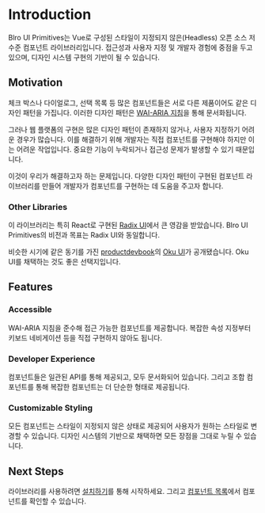 # Introduction

Blro UI Primitives는 Vue로 구성된 스타일이 지정되지 않은(Headless) 오픈 소스 저수준 컴포넌트 라이브러리입니다. 접근성과 사용자 지정 및 개발자 경험에 중점을 두고 있으며, 디자인 시스템 구현의 기반이 될 수 있습니다.

## Motivation

체크 박스나 다이얼로그, 선택 목록 등 많은 컴포넌트들은 서로 다른 제품이어도 같은 디자인 패턴을 가집니다. 이러한 디자인 패턴은 [WAI-ARIA 지침](https://www.w3.org/WAI/ARIA/apg/)을 통해 문서화됩니다.

그러나 웹 플랫폼의 구현은 많은 디자인 패턴이 존재하지 않거나, 사용자 지정하기 어려운 경우가 많습니다. 이를 해결하기 위해 개발자는 직접 컴포넌트를 구현해야 하지만 이는 어려운 작업입니다. 중요한 기능이 누락되거나 접근성 문제가 발생할 수 있기 때문입니다.

이것이 우리가 해결하고자 하는 문제입니다. 다양한 디자인 패턴이 구현된 컴포넌트 라이브러리를 만들어 개발자가 컴포넌트를 구현하는 데 도움을 주고자 합니다.

### Other Libraries

이 라이브러리는 특히 React로 구현된 [Radix UI](https://www.radix-ui.com/)에서 큰 영감을 받았습니다. Blro UI Primitives의 비전과 목표는 Radix UI와 동일합니다.

비슷한 시기에 같은 동기를 가진 [productdevbook](https://github.com/productdevbook)의 [Oku UI](https://oku-ui.com/)가 공개됐습니다. Oku UI를 채택하는 것도 좋은 선택지입니다.

## Features

### Accessible

WAI-ARIA 지침을 준수해 접근 가능한 컴포넌트를 제공합니다. 복잡한 속성 지정부터 키보드 네비게이션 등을 직접 구현하지 않아도 됩니다.

### Developer Experience

컴포넌트들은 일관된 API를 통해 제공되고, 모두 문서화되어 있습니다. 그리고 조합 컴포넌트를 통해 복잡한 컴포넌트는 더 단순한 형태로 제공됩니다.

### Customizable Styling

모든 컴포넌트는 스타일이 지정되지 않은 상태로 제공되어 사용자가 원하는 스타일로 변경할 수 있습니다. 디자인 시스템의 기반으로 채택하면 모든 장점을 그대로 누릴 수 있습니다.

## Next Steps

라이브러리를 사용하려면 [설치하기](/ko/guide/installation/)를 통해 시작하세요. 그리고 [컴포넌트 목록](/ko/components/)에서 컴포넌트를 확인할 수 있습니다.
